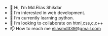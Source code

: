 - 👋 Hi, I’m Md.Elias Shikdar
- 👀 I’m interested in web development.
- 🌱 I’m currently learning python.
- 💞️ I’m looking to collaborate on html,css,c,c++
- 📫 How to reach me eliasmd339@gmail.com

<!---
Elias339/Elias339 is a ✨ special ✨ repository because its `README.md` (this file) appears on your GitHub profile.
You can click the Preview link to take a look at your changes.
--->
